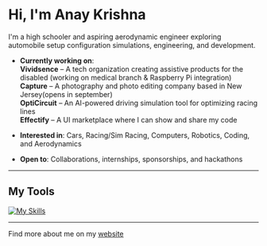 # Hi, I'm Anay Krishna

I'm a high schooler and aspiring aerodynamic engineer exploring automobile setup configuration simulations, engineering, and development.

- **Currently working on**:  
  **Vividsence** – A tech organization creating assistive products for the disabled (working on medical branch & Raspberry Pi integration)  
  **Capture** – A photography and photo editing company based in New Jersey(opens in september)  
  **OptiCircuit** – An AI-powered driving simulation tool for optimizing racing lines  
  **Effectify** – A UI marketplace where I can show and share my code  

- **Interested in**: Cars, Racing/Sim Racing, Computers, Robotics, Coding, and Aerodynamics  
- **Open to**: Collaborations, internships, sponsorships, and hackathons

---

## My Tools

[![My Skills](https://skillicons.dev/icons?i=html,css,js,bootstrap,tailwindcss,java,python,nodejs,react,npm,c,cpp,cs,arduino,mysql,postgresql)](https://skillicons.dev)

---

Find more about me on my [website](https://anaykr15hn4.github.io/Mypage/)
